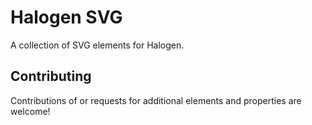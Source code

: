 # Halogen SVG

A collection of SVG elements for Halogen.

## Contributing

Contributions of or requests for additional elements and properties are welcome!
